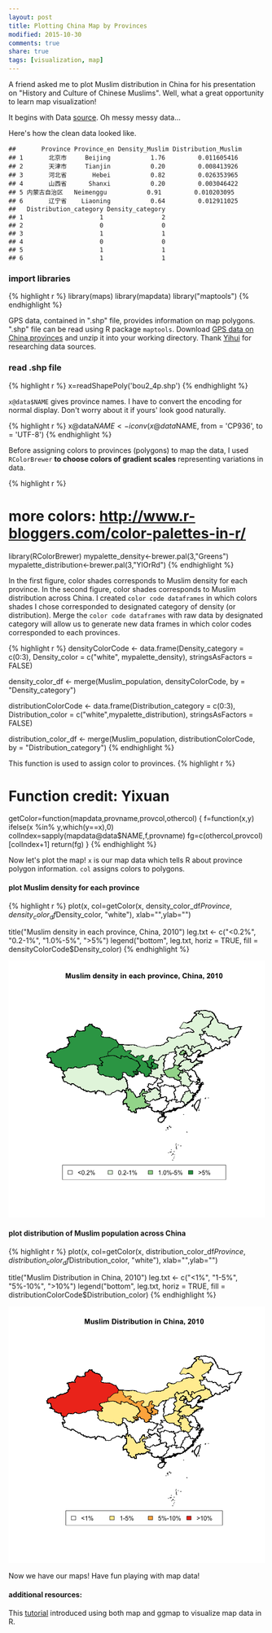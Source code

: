 ```yaml
---
layout: post
title: Plotting China Map by Provinces
modified: 2015-10-30
comments: true
share: true
tags: [visualization, map]
---
```




A friend asked me to plot Muslim distribution in China for his presentation on "History and Culture of Chinese Muslims". Well, what a great opportunity to learn map visualization! 

It begins with Data [source](http://www.360doc.com/content/14/0316/11/11971456_360980940.shtml). Oh messy messy data...


Here's how the clean data looked like.

~~~
##       Province Province_en Density_Muslim Distribution_Muslim
## 1       北京市     Beijing           1.76         0.011605416
## 2       天津市     Tianjin           0.20         0.008413926
## 3       河北省       Hebei           0.82         0.026353965
## 4       山西省      Shanxi           0.20         0.003046422
## 5 内蒙古自治区   Neimenggu           0.91         0.010203095
## 6       辽宁省    Liaoning           0.64         0.012911025
##   Distribution_category Density_category
## 1                     1                2
## 2                     0                0
## 3                     1                1
## 4                     0                0
## 5                     1                1
## 6                     1                1
~~~

### import libraries

{% highlight r %}
library(maps)
library(mapdata)
library("maptools")
{% endhighlight %}


GPS data, contained in ".shp" file, provides information on map polygons. ".shp" file can be read using R package `maptools`. Download [GPS data on China provinces](http://cos.name/wp-content/uploads/2009/07/chinaprovinceborderdata_tar_gz.zip) and unzip it into your working directory. Thank [Yihui](http://yihui.name/cn/2007/09/china-map-at-province-level/) for researching data sources. 

### read .shp file

{% highlight r %}
x=readShapePoly('bou2_4p.shp')
{% endhighlight %}


`x@data$NAME` gives province names. I have to convert the encoding for normal display. Don't worry about it if yours' look good naturally.

{% highlight r %}
x@data$NAME <- iconv(x@data$NAME, from = 'CP936', to = 'UTF-8')
{% endhighlight %}


Before assigning colors to provinces (polygons) to map the data, I used `RColorBrewer` **to choose colors of gradient scales** representing variations in data.


{% highlight r %}
# more colors: http://www.r-bloggers.com/color-palettes-in-r/
library(RColorBrewer)
mypalette_density<-brewer.pal(3,"Greens")
mypalette_distribution<-brewer.pal(3,"YlOrRd")
{% endhighlight %}

In the first figure, color shades corresponds to Muslim density for each province. In the second figure, color shades corresponds to Muslim distribution across China. I created `color code dataframes` in which colors shades I chose corresponded to designated category of density (or distribution). Merge the `color code dataframes` with raw data by designated category will allow us to generate new data frames in which color codes corresponded to each provinces.

{% highlight r %}
densityColorCode <- data.frame(Density_category = c(0:3), 
                        Density_color = c("white", mypalette_density),
                        stringsAsFactors = FALSE)

density_color_df <- merge(Muslim_population, 
                  densityColorCode, 
                  by = "Density_category")

distributionColorCode <- data.frame(Distribution_category = c(0:3),
                                     Distribution_color = c("white",mypalette_distribution),
                                    stringsAsFactors = FALSE)


distribution_color_df <- merge(Muslim_population, distributionColorCode, by = "Distribution_category")
{% endhighlight %}

This function is used to assign color to provinces.
{% highlight r %}
# Function credit: Yixuan
getColor=function(mapdata,provname,provcol,othercol)
{
	f=function(x,y) ifelse(x %in% y,which(y==x),0)
	colIndex=sapply(mapdata@data$NAME,f,provname)
	fg=c(othercol,provcol)[colIndex+1]
	return(fg)
}
{% endhighlight %}

Now let's plot the map! `x` is our map data which tells R about province polygon information. `col` assigns colors to polygons. 

#### plot Muslim density for each province

{% highlight r %}
plot(x, 
     col=getColor(x, density_color_df$Province, density_color_df$Density_color, "white"), 
     xlab="",ylab="")

title("Muslim density in each province, China, 2010")
leg.txt <- c("<0.2%", "0.2-1%", "1.0%-5%", ">5%")
legend("bottom", leg.txt, horiz = TRUE, fill = densityColorCode$Density_color)
{% endhighlight %}

![plot of chunk unnamed-chunk-6](images/unnamed-chunk-6-1.png) 


#### plot distribution of Muslim population across China

{% highlight r %}
plot(x,
     col=getColor(x, 
                  distribution_color_df$Province, 
                  distribution_color_df$Distribution_color, 
                  "white"), 
     xlab="",ylab="")

title("Muslim Distribution in China, 2010")
leg.txt <- c("<1%", "1-5%", "5%-10%", ">10%")
legend("bottom", leg.txt, horiz = TRUE, 
       fill = distributionColorCode$Distribution_color)
{% endhighlight %}

![plot of chunk unnamed-chunk-7](images/unnamed-chunk-7-1.png) 


Now we have our maps! Have fun playing with map data! 

#### additional resources:

This [tutorial](http://bcb.dfci.harvard.edu/~aedin/courses/R/CDC/maps.html) introduced using both map and ggmap to visualize map data in R. 
